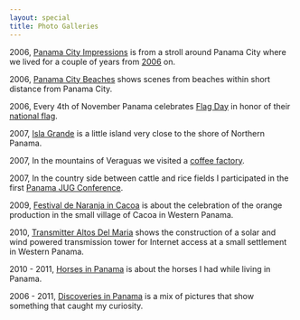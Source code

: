 ```yaml
---
layout: special
title: Photo Galleries
---
```


2006, [Panama City Impressions](PanamaCityImpressions/) is from a stroll around Panama City where we lived for a couple of years from [2006](/2006/12/31/highlights-2006.html) on.

2006, [Panama City Beaches](PanamaCityBeaches/) shows scenes from beaches within short distance from Panama City.

2006, Every 4th of November Panama celebrates [Flag Day](FlagDay/) in honor of their [national flag](http://en.wikipedia.org/wiki/Flag_of_Panama).

2007, [Isla Grande](IslaGrande/) is a little island very close to the shore of Northern Panama.

2007, In the mountains of Veraguas we visited a [coffee factory](PanamaCoffee/).

2007, In the country side between cattle and rice fields I participated in the first [Panama JUG Conference](PanamaJUGConference/).

2009, [Festival de Naranja in Cacoa](Festival-de-Naranja-in-Cacao/) is about the celebration of the orange production in the small village of Cacoa in Western Panama.

2010, [Transmitter Altos Del Maria](TransmitterAltosDelMaria/) shows the construction of a solar and wind powered transmission tower for Internet access at a small settlement in Western Panama.

2010 - 2011, [Horses in Panama](HorsesInPanama/) is about the horses I had while living in Panama.

2006 - 2011, [Discoveries in Panama](DiscoveriesInPanama/) is a mix of pictures that show something that caught my curiosity.
